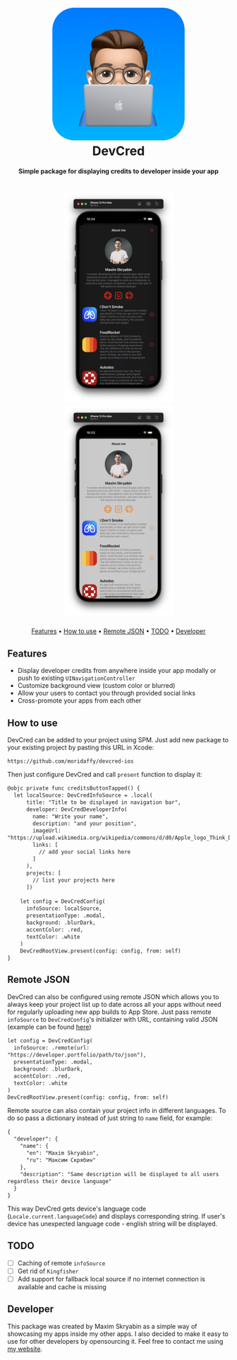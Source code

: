 <h1 align="center">
  <br>
  <img src="https://raw.githubusercontent.com/moridaffy/devcred-ios/master/Icon.png" alt="App Icon" width="300">
  <br>
  DevCred
  <br>
</h1>

<h4 align="center">Simple package for displaying credits to developer inside your app</h4>

<h1 align="center">
<img src="https://raw.githubusercontent.com/moridaffy/devcred-ios/master/screenshot_dark.png" width="250"> <img src="https://raw.githubusercontent.com/moridaffy/devcred-ios/master/screenshot_light.png" width="250">
</h1>

<p align="center">
  <a href="#Features">Features</a> •
  <a href="#How-to-use">How to use</a> •
  <a href="#Remote-json">Remote JSON</a> •
  <a href="#TODO">TODO</a> •
  <a href="#Developer">Developer</a>
</p>

## Features
* Display developer credits from anywhere inside your app modally or push to existing `UINavigationController`
* Customize background view (custom color or blurred)
* Allow your users to contact you through provided social links
* Cross-promote your apps from each other

## How to use
DevCred can be added to your project using SPM. Just add new package to your existing project by pasting this URL in Xcode:
```
https://github.com/moridaffy/devcred-ios
```

Then just configure DevCred and call `present` function to display it:
```
@objc private func creditsButtonTapped() {
  let localSource: DevCredInfoSource = .local(
      title: "Title to be displayed in navigation bar",
      developer: DevCredDeveloperInfo(
        name: "Write your name",
        description: "and your position",
        imageUrl: "https://upload.wikimedia.org/wikipedia/commons/d/d0/Apple_logo_Think_Different_vectorized.svg",
        links: [
          // add your social links here
        ]
      ),
      projects: [
        // list your projects here
      ])

    let config = DevCredConfig(
      infoSource: localSource,
      presentationType: .modal,
      background: .blurDark,
      accentColor: .red,
      textColor: .white
    )
    DevCredRootView.present(config: config, from: self)
}
```

## Remote JSON
DevCred can also be configured using remote JSON which allows you to always keep your project list up to date across all your apps without need for regularly uploading new app builds to App Store. Just pass remote `infoSource` to `DevCredConfig`'s initializer with URL, containing valid JSON (example can be found <a href="https://mxm.codes/devcred.json">here</a>)
```
let config = DevCredConfig(
  infoSource: .remote(url: "https://developer.portfolio/path/to/json"),
  presentationType: .modal,
  background: .blurDark,
  accentColor: .red,
  textColor: .white
)
DevCredRootView.present(config: config, from: self)
```

Remote source can also contain your project info in different languages. To do so pass a dictionary instead of just string to `name` field, for example:
```
{
  "developer": {
    "name": {
      "en": "Maxim Skryabin",
      "ru": "Максим Скрябин"
    },
    "description": "Same description will be displayed to all users regardless their device language"
  }
}
```
This way DevCred gets device's language code (`Locale.current.languageCode`) and displays corresponding string. If user's device has unexpected language code - english string will be displayed.  

## TODO
- [ ] Caching of remote `infoSource`
- [ ] Get rid of `Kingfisher`
- [ ] Add support for fallback local source if no internet connection is available and cache is missing

## Developer
This package was created by Maxim Skryabin as a simple way of showcasing my apps inside my other apps. I also decided to make it easy to use for other developers by opensourcing it. Feel free to contact me using <a href="https://mxm.codes/contact-en/">my website</a>.
